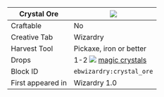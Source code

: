 | Crystal Ore |![](https://github.com/Electroblob77/Wizardry/wiki/images/icons/crystal_ore.png)|
|---|---|
| Craftable | No |
| Creative Tab | Wizardry |
| Harvest Tool | Pickaxe, iron or better |
| Drops | 1-2 ![](https://github.com/Electroblob77/Wizardry/blob/1.12.2/src/main/resources/assets/ebwizardry/textures/items/magic_crystal.png) [magic crystals](https://github.com/Electroblob77/Wizardry/wiki/Magic-Crystal) |
| Block ID | `ebwizardry:crystal_ore` |
| First appeared in | Wizardry 1.0 |